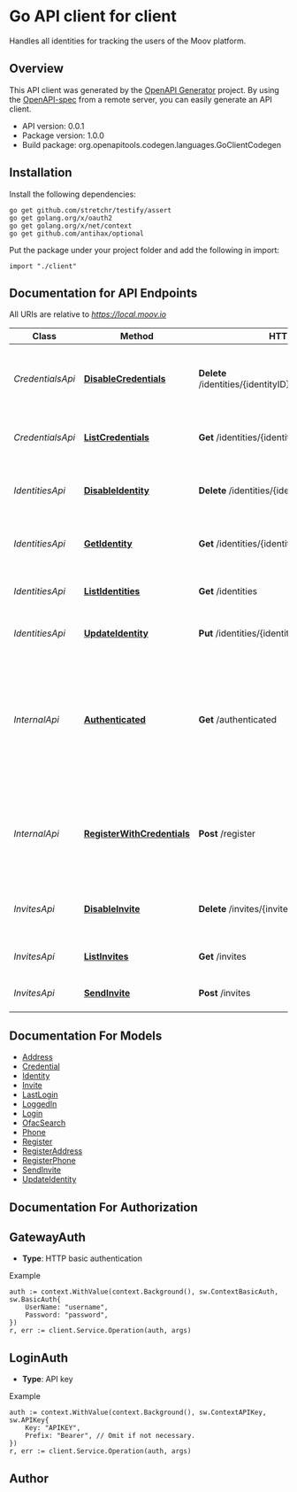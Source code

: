 # Go API client for client

Handles all identities for tracking the users of the Moov platform.


## Overview
This API client was generated by the [OpenAPI Generator](https://openapi-generator.tech) project.  By using the [OpenAPI-spec](https://www.openapis.org/) from a remote server, you can easily generate an API client.

- API version: 0.0.1
- Package version: 1.0.0
- Build package: org.openapitools.codegen.languages.GoClientCodegen

## Installation

Install the following dependencies:

```shell
go get github.com/stretchr/testify/assert
go get golang.org/x/oauth2
go get golang.org/x/net/context
go get github.com/antihax/optional
```

Put the package under your project folder and add the following in import:

```golang
import "./client"
```

## Documentation for API Endpoints

All URIs are relative to *https://local.moov.io*

Class | Method | HTTP request | Description
------------ | ------------- | ------------- | -------------
*CredentialsApi* | [**DisableCredentials**](docs/CredentialsApi.md#disablecredentials) | **Delete** /identities/{identityID}/credentials/{credentialID} | Disables a credential so it can&#39;t be used anymore to login
*CredentialsApi* | [**ListCredentials**](docs/CredentialsApi.md#listcredentials) | **Get** /identities/{identityID}/credentials | List the credentials this user has used.
*IdentitiesApi* | [**DisableIdentity**](docs/IdentitiesApi.md#disableidentity) | **Delete** /identities/{identityID} | Disable an identity. Its left around for historical reporting
*IdentitiesApi* | [**GetIdentity**](docs/IdentitiesApi.md#getidentity) | **Get** /identities/{identityID} | List identities and associates userId
*IdentitiesApi* | [**ListIdentities**](docs/IdentitiesApi.md#listidentities) | **Get** /identities | List identities and associates userId
*IdentitiesApi* | [**UpdateIdentity**](docs/IdentitiesApi.md#updateidentity) | **Put** /identities/{identityID} | Update a specific Identity
*InternalApi* | [**Authenticated**](docs/InternalApi.md#authenticated) | **Get** /authenticated | Complete a login via a OIDC. Once the OIDC client service has authenticated their identity the client service redirect to this endpoint.     
*InternalApi* | [**RegisterWithCredentials**](docs/InternalApi.md#registerwithcredentials) | **Post** /register | If the OIDC client specified it got an invite code that token will be exchanged here to login 
*InvitesApi* | [**DisableInvite**](docs/InvitesApi.md#disableinvite) | **Delete** /invites/{inviteID} | Delete an invite that was sent and invalidate the token.
*InvitesApi* | [**ListInvites**](docs/InvitesApi.md#listinvites) | **Get** /invites | List outstanding invites
*InvitesApi* | [**SendInvite**](docs/InvitesApi.md#sendinvite) | **Post** /invites | Send an email invite to a new user


## Documentation For Models

 - [Address](docs/Address.md)
 - [Credential](docs/Credential.md)
 - [Identity](docs/Identity.md)
 - [Invite](docs/Invite.md)
 - [LastLogin](docs/LastLogin.md)
 - [LoggedIn](docs/LoggedIn.md)
 - [Login](docs/Login.md)
 - [OfacSearch](docs/OfacSearch.md)
 - [Phone](docs/Phone.md)
 - [Register](docs/Register.md)
 - [RegisterAddress](docs/RegisterAddress.md)
 - [RegisterPhone](docs/RegisterPhone.md)
 - [SendInvite](docs/SendInvite.md)
 - [UpdateIdentity](docs/UpdateIdentity.md)


## Documentation For Authorization



## GatewayAuth

- **Type**: HTTP basic authentication

Example

```golang
auth := context.WithValue(context.Background(), sw.ContextBasicAuth, sw.BasicAuth{
    UserName: "username",
    Password: "password",
})
r, err := client.Service.Operation(auth, args)
```


## LoginAuth

- **Type**: API key

Example

```golang
auth := context.WithValue(context.Background(), sw.ContextAPIKey, sw.APIKey{
    Key: "APIKEY",
    Prefix: "Bearer", // Omit if not necessary.
})
r, err := client.Service.Operation(auth, args)
```



## Author



